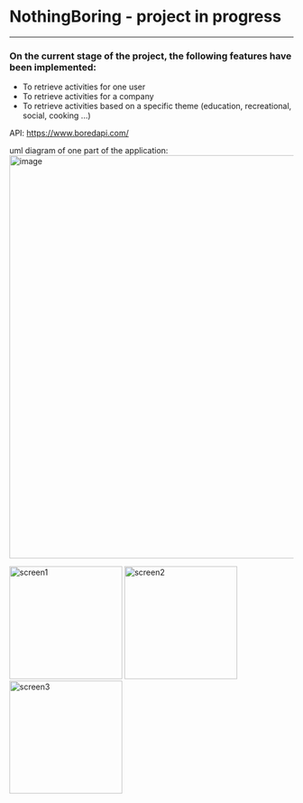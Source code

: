 # NothingBoring - project in progress
_____________________________________

### On the current stage of the project, the following features have been implemented:
- To retrieve activities for one user
- To retrieve activities for a company
- To retrieve activities based on a specific theme (education, recreational, social, cooking ...)

API: https://www.boredapi.com/ 

uml diagram of one part of the application:
<img width="715" alt="image" src="https://github.com/Oksenoyt/NothingBoring/assets/107453751/c5da67c5-a38c-4f9b-a70d-794ad29bc943">


<img src="https://github.com/Oksenoyt/NothingBoring_SwiftUI/assets/107453751/7f99bb31-6770-45bd-98bf-b16d0d7136d4" alt="screen1"  width="200">
<img src="https://github.com/Oksenoyt/NothingBoring_SwiftUI/assets/107453751/fd8d329a-ee38-482e-9ad8-e436fb41303e" alt="screen2"  width="200">
<img src="https://github.com/Oksenoyt/NothingBoring_SwiftUI/assets/107453751/d7a1740a-ec6e-4acd-8690-ddd934eed9de" alt="screen3"  width="200">


